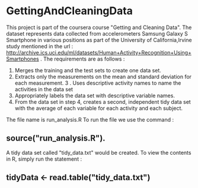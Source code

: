 # GettingAndCleaningData
This project is part of the coursera course "Getting and Cleaning Data".  The dataset represents data collected from accelerometers Samsung Galaxy S Smartphone in various positions as part of the University of California,Irvine study mentioned in the url : http://archive.ics.uci.edu/ml/datasets/Human+Activity+Recognition+Using+Smartphones . The requirements are as follows :
1. Merges the training and the test sets to create one data set.
2. Extracts only the measurements on the mean and standard deviation for each measurement.
3 . Uses descriptive activity names to name the activities in the data set
4. Appropriately labels the data set with descriptive variable names.
5. From the data set in step 4, creates a second, independent tidy data set with the average of each variable for each activity and each subject.




The file name is run_analysis.R
To run the file we use the command : 
## source("run_analysis.R").



A tidy data set called "tidy_data.txt" would be created.
To view the contents in R, simply run the statement :  
## tidyData <- read.table("tidy_data.txt")

